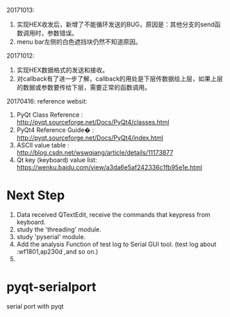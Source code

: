 20171013:
1. 实现HEX收发后，新增了不能循环发送的BUG，原因是：其他分支的send函数调用时，参数错误。
2. menu bar左侧的白色遮挡块仍然不知道原因。

20171012:
1. 实现HEX数据格式的发送和接收。
2. 对callback有了进一步了解，callback的用处是下层传数据给上层，如果上层的数据或参数要传给下层，需要正常的函数调用。

20170416:
reference websit:
1. PyQt Class Reference : http://pyqt.sourceforge.net/Docs/PyQt4/classes.html
2. PyQt4 Reference Guide� : http://pyqt.sourceforge.net/Docs/PyQt4/index.html
3. ASCII value table : http://blog.csdn.net/wswqiang/article/details/11173877
4. Qt key (keyboard) value list: https://wenku.baidu.com/view/a3da6e5af242336c1fb95e1e.html

# Next Step
1. Data received QTextEdit, receive the commands that keypress from keyboard.
2. study the 'threading' module.
3. study 'pyserial' module.
4. Add the analysis Function of test log to Serial GUI tool. (test log about :wf1801,ap230d ,and so on.)
5. 

# pyqt-serialport
serial port with pyqt
